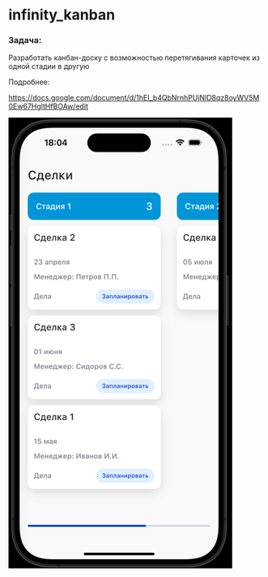 # infinity_kanban


### Задача:

Разработать канбан-доску с возможностью перетягивания карточек из одной стадии в другую

Подробнее:

https://docs.google.com/document/d/1hEI_b4QbNrnhPUjNlD8qz8oyWV5M0Ew67HgltHfBOAw/edit

![Alt text](image.png)